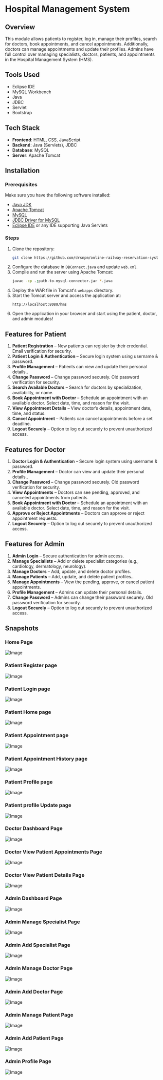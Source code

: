 # Hospital Management System

## Overview
This module allows patients to register, log in, manage their profiles, search for doctors, book appointments, and cancel appointments. Additionally, doctors can manage appointments and update their profiles. Admins have full control over managing specialists, doctors, patients, and appointments in the Hospital Management System (HMS).

## Tools Used
- Eclipse IDE
- MySQL Workbench
- Java
- JDBC
- Servlet
- Bootstrap

## Tech Stack
- **Frontend**: HTML, CSS, JavaScript
- **Backend**: Java (Servlets), JDBC
- **Database**: MySQL
- **Server**: Apache Tomcat

## Installation

### Prerequisites
Make sure you have the following software installed:
- [Java JDK](https://www.oracle.com/java/technologies/javase-jdk11-downloads.html)
- [Apache Tomcat](https://tomcat.apache.org/)
- [MySQL](https://www.mysql.com/)
- [JDBC Driver for MySQL](https://dev.mysql.com/downloads/connector/j/)
- [Eclipse IDE](https://www.eclipse.org/downloads/) or any IDE supporting Java Servlets

### Steps
1. Clone the repository:
   ```bash
   git clone https://github.com/drsnpm/online-railway-reservation-system.git
   
2. Configure the database in `DBConnect.java` and update `web.xml`.
3. Compile and run the server using Apache Tomcat:
   ```bash
   javac -cp .;path-to-mysql-connector.jar *.java
   ```
4. Deploy the WAR file in Tomcat's `webapps` directory.
5. Start the Tomcat server and access the application at:
   ```
   http://localhost:8080/hms
   ```
6. Open the application in your browser and start using the patient, doctor, and admin modules!


## Features for Patient
1. **Patient Registration** – New patients can register by their credential. Email verification for security.
2. **Patient Login & Authentication** – Secure login system using username & password.
3. **Profile Management** – Patients can view and update their personal details..
4. **Change Password** – Change password securely. Old password verification for security.
5. **Search Available Doctors** – Search for doctors by specialization, availability, or name.
6. **Book Appointment with Doctor** – Schedule an appointment with an available doctor. Select date, time, and reason for the visit.
7. **View Appointment Details** – View doctor’s details, appointment date, time, and status.
8. **Cancel Appointment** – Patients can cancel appointments before a set deadline.
9. **Logout Securely** – Option to log out securely to prevent unauthorized access.

## Features for Doctor
1. **Doctor Login & Authentication** – Secure login system using username & password.
2. **Profile Management** – Doctor can view and update their personal details..
3. **Change Password** – Change password securely. Old password verification for security.
4. **View Appointments** – Doctors can see pending, approved, and canceled appointments from patients.
5. **Book Appointment with Doctor** – Schedule an appointment with an available doctor. Select date, time, and reason for the visit.
6. **Approve or Reject Appointments** – Doctors can approve or reject appointment requests.
7. **Logout Securely** – Option to log out securely to prevent unauthorized access.



## Features for Admin
1. **Admin Login** – Secure authentication for admin access.
2. **Manage Specialists** – Add or delete specialist categories (e.g., cardiology, dermatology, neurology).
3. **Manage Doctors** – Add, update, and delete doctor profiles.
4. **Manage Patients** – Add, update, and delete patient profiles..
5. **Manage Appointments** – View the pending, approve, or cancel patient appointments.
6. **Profile Management** – Admins can update their personal details.
7. **Change Password** –  Admins can change their password securely. Old password verification for security.
8. **Logout Securely** – Option to log out securely to prevent unauthorized access.



## Snapshots
### Home Page
![Image](https://github.com/user-attachments/assets/e2c7c3d7-2a38-4c30-aa24-eed40c5f9ef7)
### Patient Register page
![Image](https://github.com/user-attachments/assets/582e5db0-edf7-4939-b03e-c8f56884e59b)
### Patient Login page
![Image](https://github.com/user-attachments/assets/a3f4ea22-a1a6-4f0a-adeb-e95b69282fde)
### Patient Home page
![Image](https://github.com/user-attachments/assets/06e34ac7-2591-4832-ae25-df032464e67f)
### Patient Appointment page
![Image](https://github.com/user-attachments/assets/9b022ef9-0db1-4781-a148-97eef4cfdc9c)
### Patient Appointment History page
![Image](https://github.com/user-attachments/assets/191a898a-780a-4120-976c-aace82ad17d2)
### Patient Profile page
![Image](https://github.com/user-attachments/assets/53ad5fa0-0e72-4847-9f49-0796596d4d05)
### Patient profile Update page
![Image](https://github.com/user-attachments/assets/c86ff60c-9eb3-4ebf-98cf-0bfe02df0be3)
### Doctor Dashboard Page
![Image](https://github.com/user-attachments/assets/9ad80394-7cd0-43c6-a724-43950f91bf26)
### Doctor View Patient Appointments Page
![Image](https://github.com/user-attachments/assets/7606fdb6-47e9-4345-9b51-204039e7aaa7)
### Doctor View Patient Details Page
![Image](https://github.com/user-attachments/assets/4adecc31-1354-4d99-9686-c83fe0f6a5e6)

### Admin Dashboard Page
![Image](https://github.com/user-attachments/assets/3870495d-316b-47d4-8408-6d6329affa2e)
### Admin Manage Specialist Page
![Image](https://github.com/user-attachments/assets/482cf0bd-6611-45ee-b0dc-fa23aad84c0b)
### Admin Add Specialist Page
![Image](https://github.com/user-attachments/assets/7323d57a-f412-4e35-aed0-9847efcad134)
### Admin Manage Doctor Page
![Image](https://github.com/user-attachments/assets/acb32610-82d0-49fc-863a-f79e1d421173)
### Admin Add Doctor Page
![Image](https://github.com/user-attachments/assets/19096851-2a0e-4ddb-b9ae-d43b8f6d7072)
### Admin Manage Patient Page
![Image](https://github.com/user-attachments/assets/a7e3a059-5e6a-4364-8f9a-6a44b09ee427)
### Admin Add Patient Page
![Image](https://github.com/user-attachments/assets/596c15e2-88fc-4066-ba04-8abac3c303b4)
### Admin Profile Page
![Image](https://github.com/user-attachments/assets/53f519af-bb97-473f-ab26-baaa4e4cf8c1)
